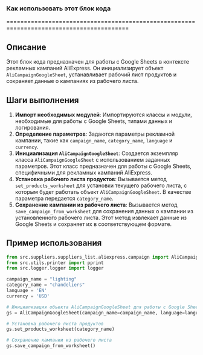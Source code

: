 ### Как использовать этот блок кода
=========================================================================================

Описание
-------------------------
Этот блок кода предназначен для работы с Google Sheets в контексте рекламных кампаний AliExpress. Он инициализирует объект `AliCampaignGoogleSheet`, устанавливает рабочий лист продуктов и сохраняет данные о кампаниях из рабочего листа.

Шаги выполнения
-------------------------
1. **Импорт необходимых модулей**: Импортируются классы и модули, необходимые для работы с Google Sheets, типами данных и логирования.
2. **Определение параметров**: Задаются параметры рекламной кампании, такие как `campaign_name`, `category_name`, `language` и `currency`.
3. **Инициализация `AliCampaignGoogleSheet`**: Создается экземпляр класса `AliCampaignGoogleSheet` с использованием заданных параметров. Этот класс предназначен для работы с Google Sheets, специфичными для рекламных кампаний AliExpress.
4. **Установка рабочего листа продуктов**: Вызывается метод `set_products_worksheet` для установки текущего рабочего листа, с которым будет работать объект `AliCampaignGoogleSheet`. В качестве параметра передается `category_name`.
5. **Сохранение кампании из рабочего листа**: Вызывается метод `save_campaign_from_worksheet` для сохранения данных о кампании из установленного рабочего листа. Этот метод извлекает данные из Google Sheets и сохраняет их в соответствующем формате.

Пример использования
-------------------------

```python
from src.suppliers.suppliers_list.aliexpress.campaign import AliCampaignGoogleSheet
from src.utils.printer import pprint
from src.logger.logger import logger

campaign_name = "lighting"
category_name = "chandeliers"
language = 'EN'
currency = 'USD'

# Инициализация объекта AliCampaignGoogleSheet для работы с Google Sheets
gs = AliCampaignGoogleSheet(campaign_name=campaign_name, language=language, currency=currency)

# Установка рабочего листа продуктов
gs.set_products_worksheet(category_name)

# Сохранение кампании из рабочего листа
gs.save_campaign_from_worksheet()